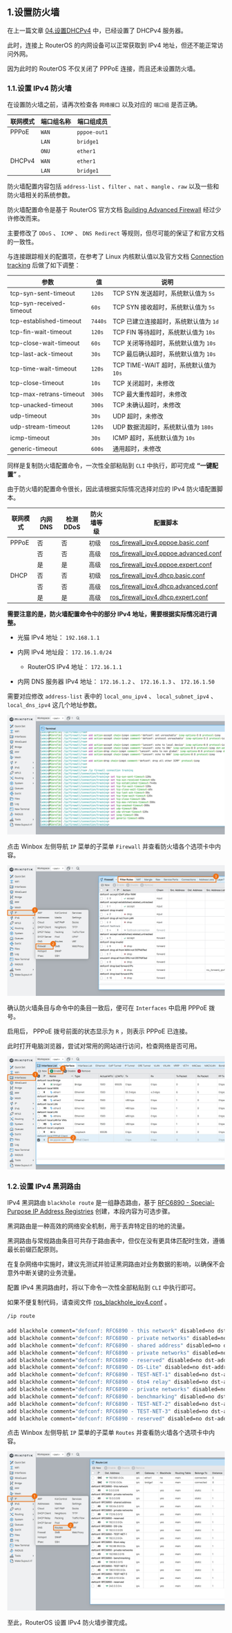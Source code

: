 ## 1.设置防火墙

在上一篇文章 [04.设置DHCPv4](./04.设置DHCPv4.md) 中，已经设置了 DHCPv4 服务器。  

此时，连接上 RouterOS 的内网设备可以正常获取到 IPv4 地址，但还不能正常访问外网。  

因为此时的 RouterOS 不仅关闭了 PPPoE 连接，而且还未设置防火墙。  

### 1.1.设置 IPv4 防火墙

在设置防火墙之前，请再次检查各 `网络接口` 以及对应的 `端口组` 是否正确。  

|联网模式|端口组名称|端口组成员|
|--|--|--|
|PPPoE|`WAN`|`pppoe-out1`|
||`LAN`|`bridge1`|
||`ONU`|`ether1`|
|DHCPv4|`WAN`|`ether1`|
||`LAN`|`bridge1`|

防火墙配置内容包括 `address-list` 、`filter` 、`nat` 、`mangle` 、`raw` 以及一些和防火墙相关的系统参数。  

防火墙配置命令是基于 RouterOS 官方文档 [Building Advanced Firewall](https://help.mikrotik.com/docs/display/ROS/Building+Advanced+Firewall) 经过少许修改而来。  

主要修改了 `DDoS` 、 `ICMP` 、 `DNS Redirect` 等规则，但尽可能的保证了和官方文档的一致性。  

与连接跟踪相关的配置项，在参考了 Linux 内核默认值以及官方文档 [Connection tracking](https://help.mikrotik.com/docs/display/ROS/Connection+tracking) 后做了如下调整：  

|参数|值|说明|
|--|--|--|
|tcp-syn-sent-timeout|`120s`|TCP SYN 发送超时，系统默认值为 `5s` |
|tcp-syn-received-timeout|`60s`|TCP SYN 接收超时，系统默认值为 `5s` |
|tcp-established-timeout|`7440s`|TCP 已建立连接超时，系统默认值为 `1d` |
|tcp-fin-wait-timeout|`120s`|TCP FIN 等待超时，系统默认值为 `10s` |
|tcp-close-wait-timeout|`60s`|TCP 关闭等待超时，系统默认值为 `10s` |
|tcp-last-ack-timeout|`30s`|TCP 最后确认超时，系统默认值为 `10s` |
|tcp-time-wait-timeout|`120s`|TCP TIME-WAIT 超时，系统默认值为 `10s` |
|tcp-close-timeout|`10s`|TCP 关闭超时，未修改|
|tcp-max-retrans-timeout|`300s`|TCP 最大重传超时，未修改|
|tcp-unacked-timeout|`300s`|TCP 未确认超时，未修改|
|udp-timeout|`30s`|UDP 超时，未修改 |
|udp-stream-timeout|`120s`|UDP 数据流超时，系统默认值为 `180s` |
|icmp-timeout|`30s`|ICMP 超时，系统默认值为 `10s` |
|generic-timeout|`600s`|通用超时，未修改 |

同样是复制防火墙配置命令，一次性全部粘贴到 `CLI` 中执行，即可完成 **“一键配置”** 。  

由于防火墙的配置命令很长，因此请根据实际情况选择对应的 IPv4 防火墙配置脚本。  

|联网模式|内网 DNS |检测 DDoS |防火墙等级|配置脚本|
|--|--|--|--|--|
|PPPoE|否|否|初级|[ros_firewall_ipv4.pppoe.basic.conf](./src/firewall/ros_firewall_ipv4.pppoe.basic.conf)|
||否|否|高级|[ros_firewall_ipv4.pppoe.advanced.conf](./src/firewall/ros_firewall_ipv4.pppoe.advanced.conf)|
||是|是|高级|[ros_firewall_ipv4.pppoe.expert.conf](./src/firewall/ros_firewall_ipv4.pppoe.expert.conf)|
|DHCP|否|否|初级|[ros_firewall_ipv4.dhcp.basic.conf](./src/firewall/ros_firewall_ipv4.dhcp.basic.conf)|
||否|否|高级|[ros_firewall_ipv4.dhcp.advanced.conf](./src/firewall/ros_firewall_ipv4.dhcp.advanced.conf)|
||是|是|高级|[ros_firewall_ipv4.dhcp.expert.conf](./src/firewall/ros_firewall_ipv4.dhcp.expert.conf)|

**需要注意的是，防火墙配置命令中的部分 IPv4 地址，需要根据实际情况进行调整。**   

- 光猫 IPv4 地址： `192.168.1.1`

- 内网 IPv4 地址段： `172.16.1.0/24`
  - RouterOS IPv4 地址： `172.16.1.1`

- 内网 DNS 服务器 IPv4 地址： `172.16.1.2` 、 `172.16.1.3` 、 `172.16.1.50`

需要对应修改 `address-list` 表中的 `local_onu_ipv4` 、 `local_subnet_ipv4` 、 `local_dns_ipv4` 这几个地址参数。  

![防火墙配置命令](img/p05/cli_firewall.jpeg)

点击 Winbox 左侧导航 `IP` 菜单的子菜单 `Firewall` 并查看防火墙各个选项卡中内容。  

![检查防火墙](img/p05/wb_check_firewall.jpeg)

确认防火墙条目与命令中的条目一致后，便可在 `Interfaces` 中启用 PPPoE 拨号。  

启用后， PPPoE 拨号前面的状态显示为 ` R ` ，则表示 PPPoE 已连接。  

此时打开电脑浏览器，尝试对常用的网站进行访问，检查网络是否可用。  

![激活PPPoE拨号](img/p05/wb_enable_pppoe.jpeg)

### 1.2.设置 IPv4 黑洞路由

IPv4 黑洞路由 `blackhole route` 是一组静态路由，基于 [RFC6890 - Special-Purpose IP Address Registries](https://www.rfc-editor.org/rfc/rfc6890) 创建，本段内容为可选步骤。  

黑洞路由是一种高效的网络安全机制，用于丢弃特定目的地的流量。  

黑洞路由与常规路由条目可共存于路由表中，但仅在没有更具体匹配时生效，遵循最长前缀匹配原则。  

在复杂网络中实施时，建议先测试并验证黑洞路由对业务数据的影响，以确保不会意外中断关键的业务流量。  

配置 IPv4 黑洞路由时，将以下命令一次性全部粘贴到 `CLI` 中执行即可。  

如果不便复制代码，请查阅文件 [ros_blackhole_ipv4.conf](./src/firewall/ros_blackhole_ipv4.conf) 。  

```bash
/ip route

add blackhole comment="defconf: RFC6890 - this network" disabled=no dst-address=0.0.0.0/8
add blackhole comment="defconf: RFC6890 - private networks" disabled=no dst-address=10.0.0.0/8
add blackhole comment="defconf: RFC6890 - shared address" disabled=no dst-address=100.64.0.0/10
add blackhole comment="defconf: RFC6890 - private networks" disabled=no dst-address=172.16.0.0/12
add blackhole comment="defconf: RFC6890 - reserved" disabled=no dst-address=192.0.0.0/24
add blackhole comment="defconf: RFC6890 - DS-Lite" disabled=no dst-address=192.0.0.0/29
add blackhole comment="defconf: RFC6890 - TEST-NET-1" disabled=no dst-address=192.0.2.0/24
add blackhole comment="defconf: RFC6890 - 6to4 relay" disabled=no dst-address=192.88.99.0/24
add blackhole comment="defconf: RFC6890 - private networks" disabled=no dst-address=192.168.0.0/16
add blackhole comment="defconf: RFC6890 - benchmarking" disabled=no dst-address=198.18.0.0/15
add blackhole comment="defconf: RFC6890 - TEST-NET-2" disabled=no dst-address=198.51.100.0/24
add blackhole comment="defconf: RFC6890 - TEST-NET-3" disabled=no dst-address=203.0.113.0/24
add blackhole comment="defconf: RFC6890 - reserved" disabled=no dst-address=240.0.0.0/4
```

点击 Winbox 左侧导航 `IP` 菜单的子菜单 `Routes` 并查看防火墙各个选项卡中内容。  

![检查IPv4黑洞路由](img/p05/wb_check_ipv4_blackhole.jpeg)

至此，RouterOS 设置 IPv4 防火墙步骤完成。  

